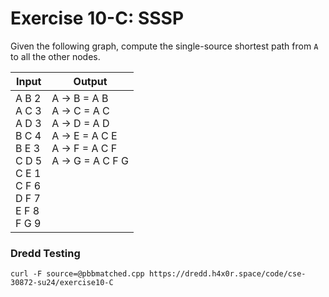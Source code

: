 # Exercise 10-C: SSSP

Given the following graph, compute the single-source shortest path from `A` to all the other nodes.

<style>
td {
  vertical-align: top;
}
</style>

<table>
    <thead>
        <tr>
            <th>Input</th>
            <th>Output</th>
        </tr>
    </thead>
    <tbody>
        <tr>
            <td>A B 2<br>
                A C 3<br>
                A D 3<br>
                B C 4<br>
                B E 3<br>
                C D 5<br>
                C E 1<br>
                C F 6<br>
                D F 7<br>
                E F 8<br>
                F G 9
            </td>
            <td>A -> B = A B<br>
                A -> C = A C<br>
                A -> D = A D<br>
                A -> E = A C E<br>
                A -> F = A C F<br>
                A -> G = A C F G
            </td>
        </tr>
    </tbody>
</table>

### Dredd Testing

`curl -F source=@pbbmatched.cpp https://dredd.h4x0r.space/code/cse-30872-su24/exercise10-C`
